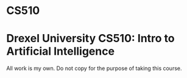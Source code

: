 # CS510
Drexel University CS510: Intro to Artificial Intelligence
=========================================================
All work is my own. Do not copy for the purpose of taking this course.

